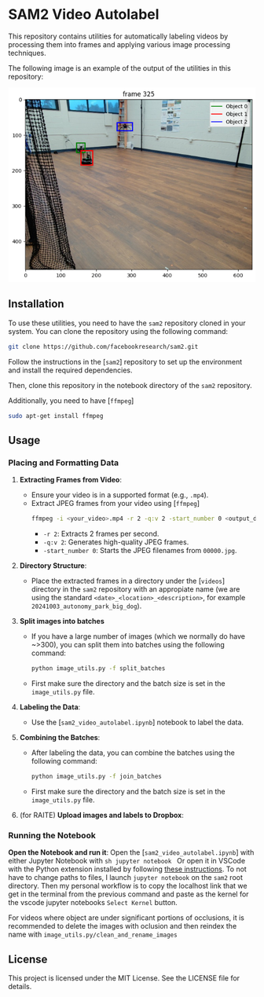 # SAM2 Video Autolabel

This repository contains utilities for automatically labeling videos by processing them into frames and applying various image processing techniques.

The following image is an example of the output of the utilities in this repository:

![Example Output](images/yolo_bbox_output.png)


## Installation

To use these utilities, you need to have the `sam2` repository cloned in your system. You can clone the repository using the following command:

```sh
git clone https://github.com/facebookresearch/sam2.git
```
Follow the instructions in the [`sam2`] repository to set up the environment and install the required dependencies.

Then, clone this repository in the notebook directory of the `sam2` repository. 

Additionally, you need to have [`ffmpeg`]

```sh
sudo apt-get install ffmpeg
```

## Usage

### Placing and Formatting Data

1. **Extracting Frames from Video**:
    - Ensure your video is in a supported format (e.g., `.mp4`).
    - Extract JPEG frames from your video using [`ffmpeg`]
      ```sh
      ffmpeg -i <your_video>.mp4 -r 2 -q:v 2 -start_number 0 <output_dir>/'%05d.jpg'
      ```
      - `-r 2`: Extracts 2 frames per second.
      - `-q:v 2`: Generates high-quality JPEG frames.
      - `-start_number 0`: Starts the JPEG filenames from `00000.jpg`.

2. **Directory Structure**:
    - Place the extracted frames in a directory under the [`videos`] directory in the `sam2` repository with an appropiate name (we are using the standard `<date>_<location>_<description>`, for example `20241003_autonomy_park_big_dog`). 

3. **Split images into batches**
    - If you have a large number of images (which we normally do have ~>300), you can split them into batches using the following command:
      ```sh
      python image_utils.py -f split_batches 
      ```
    - First make sure the directory and the batch size is set in the `image_utils.py` file.

4. **Labeling the Data**:
    - Use the [`sam2_video_autolabel.ipynb`] notebook to label the data.

5. **Combining the Batches**:
    - After labeling the data, you can combine the batches using the following command:
      ```sh
      python image_utils.py -f join_batches 
      ```
    - First make sure the directory and the batch size is set in the `image_utils.py` file.

6. (for RAITE) **Upload images and labels to Dropbox**:

### Running the Notebook

**Open the Notebook and run it**:
Open the [`sam2_video_autolabel.ipynb`] with either Jupyter Notebook with 
        ```sh
        jupyter notebook
        ```
Or open it in VSCode with the Python extension installed by following [these instructions](https://code.visualstudio.com/docs/datascience/jupyter-notebooks).
To not have to change paths to files, I launch `jupyter notebook` on the `sam2` root directory. Then my personal workflow is to copy the localhost link that we get in the terminal
from the previous command and paste as the kernel for the vscode jupyter notebooks `Select Kernel` button. 

For videos where object are under significant portions of occlusions, it is recommended to delete the images with oclusion and then reindex the name with `image_utils.py/clean_and_rename_images`

## License

This project is licensed under the MIT License. See the LICENSE file for details.
